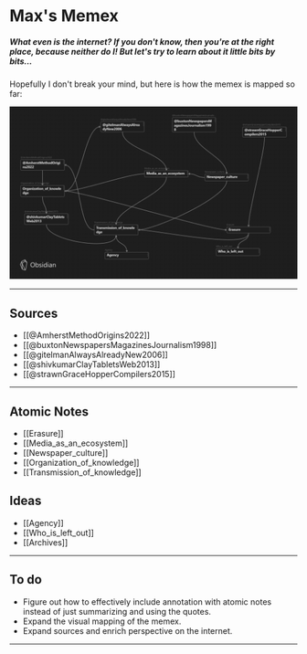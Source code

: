 # Max's Memex

##### What even is the internet? If you don't know, then you're at the right place, because neither do I! But let's try to learn about it little bits by bits...

Hopefully I don't break your mind, but here is how the memex is mapped so far:

![Map of Memex](mapofmemex.jpg)

---
## Sources

- [[@AmherstMethodOrigins2022]]
- [[@buxtonNewspapersMagazinesJournalism1998]]
- [[@gitelmanAlwaysAlreadyNew2006]]
- [[@shivkumarClayTabletsWeb2013]]
- [[@strawnGraceHopperCompilers2015]]

---
## Atomic Notes

- [[Erasure]]
- [[Media_as_an_ecosystem]]
- [[Newspaper_culture]]
- [[Organization_of_knowledge]]
- [[Transmission_of_knowledge]]

## Ideas

- [[Agency]]
- [[Who_is_left_out]]
- [[Archives]]

---
## To do 

- Figure out how to effectively include annotation with atomic notes instead of just summarizing and using the quotes.
- Expand the visual mapping of the memex.
- Expand sources and enrich perspective on the internet.

---
